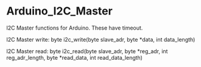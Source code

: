 # Arduino_I2C_Master
I2C Master functions for Arduino. 
These have timeout. 

I2C Master write: 
byte i2c_write(byte slave_adr, byte *data, int data_length)

I2C Master read:
byte i2c_read(byte slave_adr, byte *reg_adr, int reg_adr_length, byte *read_data, int read_data_length)
